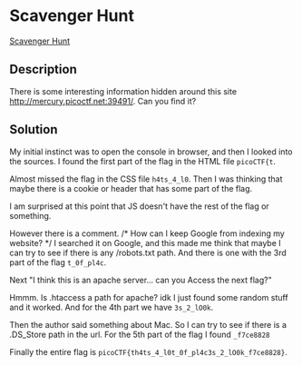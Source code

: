 # Scavenger Hunt

[Scavenger Hunt](https://play.picoctf.org/practice/challenge/161)

## Description

There is some interesting information hidden around this site http://mercury.picoctf.net:39491/. Can you find it?

## Solution

My initial instinct was to open the console in browser, and then I looked into
the sources. I found the first part of the flag in the HTML file `picoCTF{t`.

Almost missed the flag in the CSS file `h4ts_4_l0`. Then I was thinking that
maybe there is a cookie or header that has some part of the flag.

I am surprised at this point that JS doesn't have the rest of the flag or something.

However there is a comment.
/* How can I keep Google from indexing my website? */
I searched it on Google, and this made me think that maybe I can try to see if there is any /robots.txt path.
And there is one with the 3rd part of the flag `t_0f_pl4c`.

Next "I think this is an apache server... can you Access the next flag?"

Hmmm. Is .htaccess a path for apache? idk I just found some random stuff and it worked.
And for the 4th part we have `3s_2_lO0k`.

Then the author said something about Mac. So I can try to see if there is a .DS_Store path in the url.
For the 5th part of the flag I found `_f7ce8828`

Finally the entire flag is `picoCTF{th4ts_4_l0t_0f_pl4c3s_2_lO0k_f7ce8828}`.
